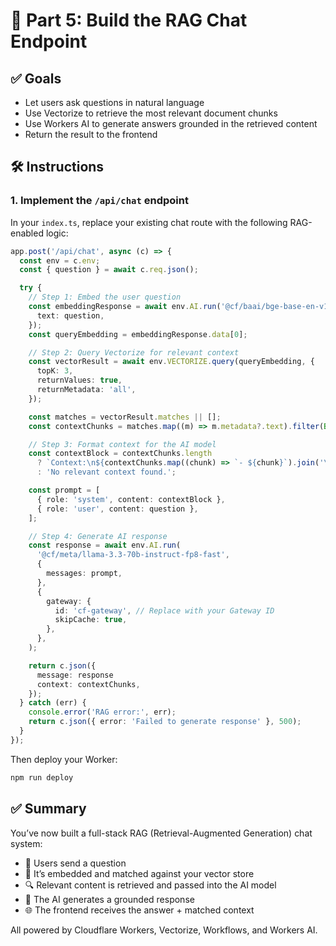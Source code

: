# 💬 Part 5: Build the RAG Chat Endpoint

## ✅ Goals

- Let users ask questions in natural language
- Use Vectorize to retrieve the most relevant document chunks
- Use Workers AI to generate answers grounded in the retrieved content
- Return the result to the frontend

## 🛠️ Instructions

### 1. Implement the `/api/chat` endpoint

In your `index.ts`, replace your existing chat route with the following RAG-enabled logic:

```ts
app.post('/api/chat', async (c) => {
  const env = c.env;
  const { question } = await c.req.json();

  try {
    // Step 1: Embed the user question
    const embeddingResponse = await env.AI.run('@cf/baai/bge-base-en-v1.5', {
      text: question,
    });
    const queryEmbedding = embeddingResponse.data[0];

    // Step 2: Query Vectorize for relevant context
    const vectorResult = await env.VECTORIZE.query(queryEmbedding, {
      topK: 3,
      returnValues: true,
      returnMetadata: 'all',
    });

    const matches = vectorResult.matches || [];
    const contextChunks = matches.map((m) => m.metadata?.text).filter(Boolean);

    // Step 3: Format context for the AI model
    const contextBlock = contextChunks.length
      ? `Context:\n${contextChunks.map((chunk) => `- ${chunk}`).join('\n')}`
      : 'No relevant context found.';

    const prompt = [
      { role: 'system', content: contextBlock },
      { role: 'user', content: question },
    ];

    // Step 4: Generate AI response
    const response = await env.AI.run(
      '@cf/meta/llama-3.3-70b-instruct-fp8-fast',
      {
        messages: prompt,
      },
      {
        gateway: {
          id: 'cf-gateway', // Replace with your Gateway ID
          skipCache: true,
        },
      },
    );

    return c.json({
      message: response
      context: contextChunks,
    });
  } catch (err) {
    console.error('RAG error:', err);
    return c.json({ error: 'Failed to generate response' }, 500);
  }
});
```

Then deploy your Worker:

```bash
npm run deploy
```

## ✅ Summary

You’ve now built a full-stack RAG (Retrieval-Augmented Generation) chat system:

- 💬 Users send a question
- 🧠 It’s embedded and matched against your vector store
- 🔍 Relevant content is retrieved and passed into the AI model
- 🤖 The AI generates a grounded response
- 🌐 The frontend receives the answer + matched context

All powered by Cloudflare Workers, Vectorize, Workflows, and Workers AI.
